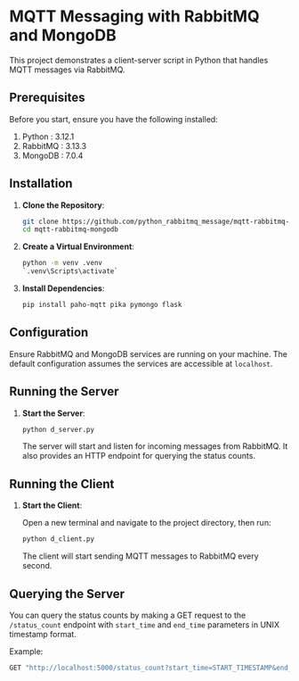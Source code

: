 # MQTT Messaging with RabbitMQ and MongoDB

This project demonstrates a client-server script in Python that handles MQTT messages via RabbitMQ.

## Prerequisites

Before you start, ensure you have the following installed:

1. Python   : 3.12.1
2. RabbitMQ : 3.13.3
3. MongoDB  : 7.0.4 

## Installation

1. **Clone the Repository**:

    ```bash
    git clone https://github.com/python_rabbitmq_message/mqtt-rabbitmq-mongodb.git
    cd mqtt-rabbitmq-mongodb
    ```

2. **Create a Virtual Environment**:

    ```bash
    python -m venv .venv
    `.venv\Scripts\activate`
    ```

3. **Install Dependencies**:

    ```bash
    pip install paho-mqtt pika pymongo flask
    ```

## Configuration

Ensure RabbitMQ and MongoDB services are running on your machine. The default configuration assumes the services are accessible at `localhost`.

## Running the Server

1. **Start the Server**:

    ```bash
    python d_server.py
    ```

    The server will start and listen for incoming messages from RabbitMQ. It also provides an HTTP endpoint for querying the status counts.

## Running the Client

1. **Start the Client**:

    Open a new terminal and navigate to the project directory, then run:

    ```bash
    python d_client.py
    ```

    The client will start sending MQTT messages to RabbitMQ every second.

## Querying the Server

You can query the status counts by making a GET request to the `/status_count` endpoint with `start_time` and `end_time` parameters in UNIX timestamp format.

Example:

```bash
GET "http://localhost:5000/status_count?start_time=START_TIMESTAMP&end_time=END_TIMESTAMP"

